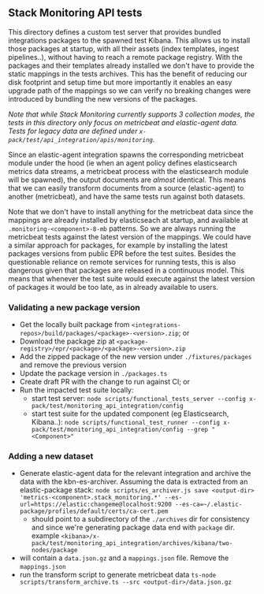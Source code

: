 ## Stack Monitoring API tests

This directory defines a custom test server that provides bundled integrations
packages to the spawned test Kibana. This allows us to install those packages at
startup, with all their assets (index templates, ingest pipelines..), without
having to reach a remote package registry.
With the packages and their templates already installed we don't have to provide
the static mappings in the tests archives. This has the benefit of reducing our
disk footprint and setup time but more importantly it enables an easy upgrade path
of the mappings so we can verify no breaking changes were introduced by bundling
the new versions of the packages.

_Note that while Stack Monitoring currently supports 3 collection modes, the tests
in this directory only focus on metricbeat and elastic-agent data. Tests for legacy
data are defined under `x-pack/test/api_integration/apis/monitoring`._

Since an elastic-agent integration spawns the corresponding metricbeat module under
the hood (ie when an agent policy defines elasticsearch metrics data streams,
a metricbeat process with the elasticsearch module will be spawned), the output
documents are _almost_ identical. This means that we can easily transform documents
from a source (elastic-agent) to another (metricbeat), and have the same tests run
against both datasets.

Note that we don't have to install anything for the metricbeat data since the mappings
are already installed by elasticseach at startup, and available at `.monitoring-<component>-8-mb`
patterns. So we are always running the metricbeat tests against the latest version of
the mappings.
We could have a similar approach for packages, for example by installing the latest
packages versions from public EPR before the test suites. Besides the questionable
reliance on remote services for running tests, this is also dangerous given that
packages are released in a continuous model. This means that whenever the test suite
would execute against the latest version of packages it would be too late, as in
already available to users.

### Validating a new package version
- Get the locally built package from `<integrations-repos>/build/packages/<package>-<version>.zip`; or
- Download the package zip at `<package-registry>/epr/<package>/<package>-<version>.zip`
- Add the zipped package of the new version under `./fixtures/packages` and remove the previous version
- Update the package version in `./packages.ts`
- Create draft PR with the change to run against CI; or
- Run the impacted test suite locally:
  - start test server: `node scripts/functional_tests_server --config x-pack/test/monitoring_api_integration/config`
  - start test suite for the updated component (eg Elasticsearch, Kibana..): `node scripts/functional_test_runner --config x-pack/test/monitoring_api_integration/config --grep "<Component>"`

### Adding a new dataset
- Generate elastic-agent data for the relevant integration and archive the data
  with the kbn-es-archiver. Assuming the data is extracted from an elastic-package
  stack: `node scripts/es_archiver.js save <output-dir> 'metrics-<component>.stack_monitoring.*' --es-url=https://elastic:changeme@localhost:9200 --es-ca=~/.elastic-package/profiles/default/certs/ca-cert.pem`
  - <output-dir> should point to a subdirectory of the `./archives` dir for consistency
    and since we're generating package data end with `package` dir. example `<kibana>/x-pack/test/monitoring_api_integration/archives/kibana/two-nodes/package`
- <output-dir> will contain a `data.json.gz` and a `mappings.json` file. Remove the `mappings.json`
- run the transform script to generate metricbeat data `ts-node scripts/transform_archive.ts --src <output-dir>/data.json.gz`
